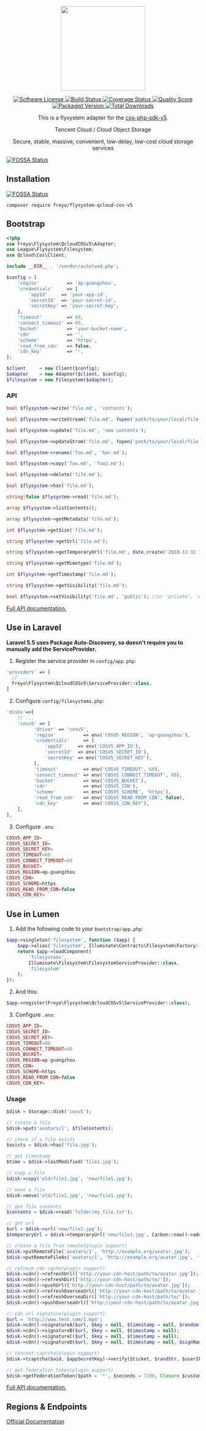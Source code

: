 <div>
  <p align="center">
    <image src="https://mc.qcloudimg.com/static/img/e9ea555bef030eb7b380e9a3a1e59323/COS.svg" width="220" height="220">
  </p>
  <p align="center">
    <a href="LICENSE">
      <image src="https://img.shields.io/badge/license-MIT-brightgreen.svg?style=flat-square" alt="Software License">
    </a>
    <a href="https://travis-ci.org/freyo/flysystem-qcloud-cos-v5">
      <image src="https://img.shields.io/travis/freyo/flysystem-qcloud-cos-v5/master.svg?style=flat-square" alt="Build Status">
    </a>
    <a href="https://scrutinizer-ci.com/g/freyo/flysystem-qcloud-cos-v5">
      <image src="https://img.shields.io/scrutinizer/coverage/g/freyo/flysystem-qcloud-cos-v5.svg?style=flat-square" alt="Coverage Status">
    </a>
    <a href="https://scrutinizer-ci.com/g/freyo/flysystem-qcloud-cos-v5">
      <image src="https://img.shields.io/scrutinizer/g/freyo/flysystem-qcloud-cos-v5.svg?style=flat-square" alt="Quality Score">
    </a>
    <a href="https://packagist.org/packages/freyo/flysystem-qcloud-cos-v5">
      <image src="https://img.shields.io/packagist/v/freyo/flysystem-qcloud-cos-v5.svg?style=flat-square" alt="Packagist Version">
    </a>
    <a href="https://packagist.org/packages/freyo/flysystem-qcloud-cos-v5">
      <image src="https://img.shields.io/packagist/dt/freyo/flysystem-qcloud-cos-v5.svg?style=flat-square" alt="Total Downloads">
    </a>
  </p>
  <p align="center">This is a flysystem adapter for the <a href="https://github.com/tencentyun/cos-php-sdk-v5">cos-php-sdk-v5</a>.</p>
  <p align="center">Tencent Cloud / Cloud Object Storage</p>
  <p align="center">Secure, stable, massive, convenient, low-delay, low-cost cloud storage services</p>
</div>


[![FOSSA Status](https://app.fossa.io/api/projects/git%2Bgithub.com%2Ffreyo%2Fflysystem-qcloud-cos-v5.svg?type=large)](https://app.fossa.io/projects/git%2Bgithub.com%2Ffreyo%2Fflysystem-qcloud-cos-v5?ref=badge_large)

## Installation
[![FOSSA Status](https://app.fossa.io/api/projects/git%2Bgithub.com%2Ffreyo%2Fflysystem-qcloud-cos-v5.svg?type=shield)](https://app.fossa.io/projects/git%2Bgithub.com%2Ffreyo%2Fflysystem-qcloud-cos-v5?ref=badge_shield)


  ```shell
  composer require freyo/flysystem-qcloud-cos-v5
  ```

## Bootstrap

  ```php
  <?php
  use Freyo\Flysystem\QcloudCOSv5\Adapter;
  use League\Flysystem\Filesystem;
  use Qcloud\Cos\Client;

  include __DIR__ . '/vendor/autoload.php';

  $config = [
      'region'          => 'ap-guangzhou',
      'credentials'     => [
          'appId'     => 'your-app-id',
          'secretId'  => 'your-secret-id',
          'secretKey' => 'your-secret-key',
      ],
      'timeout'         => 60,
      'connect_timeout' => 60,
      'bucket'          => 'your-bucket-name',
      'cdn'             => '',
      'scheme'          => 'https',
      'read_from_cdn'   => false,
      'cdn_key'         => '',
  ];
  
  $client     = new Client($config);
  $adapter    = new Adapter($client, $config);
  $filesystem = new Filesystem($adapter);
  ```

### API

```php
bool $flysystem->write('file.md', 'contents');

bool $flysystem->writeStream('file.md', fopen('path/to/your/local/file.jpg', 'r'));

bool $flysystem->update('file.md', 'new contents');

bool $flysystem->updateStram('file.md', fopen('path/to/your/local/file.jpg', 'r'));

bool $flysystem->rename('foo.md', 'bar.md');

bool $flysystem->copy('foo.md', 'foo2.md');

bool $flysystem->delete('file.md');

bool $flysystem->has('file.md');

string|false $flysystem->read('file.md');

array $flysystem->listContents();

array $flysystem->getMetadata('file.md');

int $flysystem->getSize('file.md');

string $flysystem->getUrl('file.md'); 

string $flysystem->getTemporaryUrl('file.md', date_create('2018-12-31 18:12:31')); 

string $flysystem->getMimetype('file.md');

int $flysystem->getTimestamp('file.md');

string $flysystem->getVisibility('file.md');

bool $flysystem->setVisibility('file.md', 'public'); //or 'private', 'default'
```

[Full API documentation.](http://flysystem.thephpleague.com/api/)

## Use in Laravel
  
**Laravel 5.5 uses Package Auto-Discovery, so doesn't require you to manually add the ServiceProvider.**

1. Register the service provider in `config/app.php`:

  ```php
  'providers' => [
    // ...
    Freyo\Flysystem\QcloudCOSv5\ServiceProvider::class,
  ]
  ```

2. Configure `config/filesystems.php`:

  ```php
  'disks'=>[
      // ...
      'cosv5' => [
            'driver' => 'cosv5',
            'region'          => env('COSV5_REGION', 'ap-guangzhou'),
            'credentials'     => [
                'appId'     => env('COSV5_APP_ID'),
                'secretId'  => env('COSV5_SECRET_ID'),
                'secretKey' => env('COSV5_SECRET_KEY'),
            ],
            'timeout'         => env('COSV5_TIMEOUT', 60),
            'connect_timeout' => env('COSV5_CONNECT_TIMEOUT', 60),
            'bucket'          => env('COSV5_BUCKET'),
            'cdn'             => env('COSV5_CDN'),
            'scheme'          => env('COSV5_SCHEME', 'https'),
            'read_from_cdn'   => env('COSV5_READ_FROM_CDN', false),
            'cdn_key'         => env('COSV5_CDN_KEY'),
      ],
  ],
  ```

3. Configure `.env`:
  
  ```php
  COSV5_APP_ID=
  COSV5_SECRET_ID=
  COSV5_SECRET_KEY=
  COSV5_TIMEOUT=60
  COSV5_CONNECT_TIMEOUT=60
  COSV5_BUCKET=
  COSV5_REGION=ap-guangzhou
  COSV5_CDN=
  COSV5_SCHEME=https
  COSV5_READ_FROM_CDN=false
  COSV5_CDN_KEY=
  ```

## Use in Lumen

1. Add the following code to your `bootstrap/app.php`:

  ```php
  $app->singleton('filesystem', function ($app) {
      $app->alias('filesystem', Illuminate\Contracts\Filesystem\Factory::class);
      return $app->loadComponent(
          'filesystems',
          Illuminate\Filesystem\FilesystemServiceProvider::class,
          'filesystem'
      );
  });
  ```

2. And this:
  
  ```php
  $app->register(Freyo\Flysystem\QcloudCOSv5\ServiceProvider::class);
  ```

3. Configure `.env`:
  
  ```php
  COSV5_APP_ID=
  COSV5_SECRET_ID=
  COSV5_SECRET_KEY=
  COSV5_TIMEOUT=60
  COSV5_CONNECT_TIMEOUT=60
  COSV5_BUCKET=
  COSV5_REGION=ap-guangzhou
  COSV5_CDN=
  COSV5_SCHEME=https
  COSV5_READ_FROM_CDN=false
  COSV5_CDN_KEY=
  ```

### Usage

```php
$disk = Storage::disk('cosv5');

// create a file
$disk->put('avatars/1', $fileContents);

// check if a file exists
$exists = $disk->has('file.jpg');

// get timestamp
$time = $disk->lastModified('file1.jpg');

// copy a file
$disk->copy('old/file1.jpg', 'new/file1.jpg');

// move a file
$disk->move('old/file1.jpg', 'new/file1.jpg');

// get file contents
$contents = $disk->read('folder/my_file.txt');

// get url
$url = $disk->url('new/file1.jpg');
$temporaryUrl = $disk->temporaryUrl('new/file1.jpg', Carbon::now()->addMinutes(5));

// create a file from remote(plugin support)
$disk->putRemoteFile('avatars/1', 'http://example.org/avatar.jpg');
$disk->putRemoteFileAs('avatars/1', 'http://example.org/avatar.jpg', 'file1.jpg');

// refresh cdn cache(plugin support)
$disk->cdn()->refreshUrl(['http://your-cdn-host/path/to/avatar.jpg']);
$disk->cdn()->refreshDir(['http://your-cdn-host/path/to/']);
$disk->cdn()->pushUrl(['http://your-cdn-host/path/to/avatar.jpg']);
$disk->cdn()->refreshOverseaUrl(['http://your-cdn-host/path/to/avatar.jpg']);
$disk->cdn()->refreshOverseaDir(['http://your-cdn-host/path/to/']);
$disk->cdn()->pushOverseaUrl(['http://your-cdn-host/path/to/avatar.jpg']);

// cdn url signature(plugin support)
$url = 'http://www.test.com/1.mp4';
$disk->cdn()->signatureA($url, $key = null, $timestamp = null, $random = null, $signName = 'sign');
$disk->cdn()->signatureB($url, $key = null, $timestamp = null);
$disk->cdn()->signatureC($url, $key = null, $timestamp = null);
$disk->cdn()->signatureD($url, $key = null, $timestamp = null, $signName = 'sign', $timeName = 't');

// tencent captcha(plugin support)
$disk->tcaptcha($aid, $appSecretKey)->verify($ticket, $randStr, $userIP);

// get federation token(plugin support)
$disk->getFederationToken($path = '*', $seconds = 7200, Closure $customPolicy = null, $name = 'cos')
```

[Full API documentation.](https://laravel.com/api/5.7/Illuminate/Contracts/Filesystem/Cloud.html)

## Regions & Endpoints

[Official Documentation](https://intl.cloud.tencent.com/document/product/436/6224)